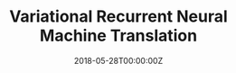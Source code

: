 ---
title: "Variational Recurrent Neural Machine Translation"
authors:
- Jinsong Su
- Shan Wu
- Deyi Xiong
- Yaojie Lu
- Xianpei Han
- Biao Zhang
author_notes:
- 
- 
- 
- 
- 
- 
date: "2018-05-28T00:00:00Z"
publishDate: "2025-05-28T13:17:35+00:00"
publication_types: [文本机器翻译]
publication: "**In Proc. of AAAI 2018.** (CCF-A类)"
---